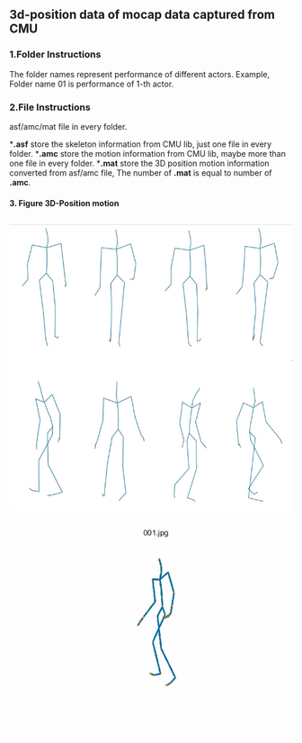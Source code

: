 ## 3d-position data of mocap data captured from CMU

### 1.Folder Instructions

The folder names represent performance of different actors.
Example, Folder name 01 is performance of 1-th actor.

### 2.File Instructions

asf/amc/mat file in every folder.

***.asf** store the skeleton information from CMU lib, just one file in every folder.
***.amc** store the motion information from CMU lib, maybe more than one file in every folder.
***.mat** store the 3D position motion information converted from asf/amc file, The number of **.mat** is equal to number of **.amc**.
#### 3. Figure 3D-Position motion

![这是描述](figure3.png)
---
<div align=center><img src="walking.gif"/></div>

